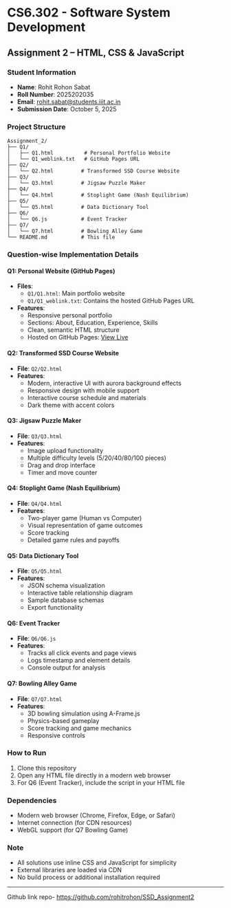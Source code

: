 # CS6.302 - Software System Development
## Assignment 2 – HTML, CSS & JavaScript

### Student Information
- **Name**: Rohit Rohon Sabat
- **Roll Number**: 2025202035
- **Email**: rohit.sabat@students.iiit.ac.in
- **Submission Date**: October 5, 2025

### Project Structure
```
Assignment_2/
├── Q1/
│   ├── Q1.html          # Personal Portfolio Website
│   └── Q1_weblink.txt   # GitHub Pages URL
├── Q2/
│   └── Q2.html         # Transformed SSD Course Website
├── Q3/
│   └── Q3.html         # Jigsaw Puzzle Maker
├── Q4/
│   └── Q4.html         # Stoplight Game (Nash Equilibrium)
├── Q5/
│   └── Q5.html         # Data Dictionary Tool
├── Q6/
│   └── Q6.js           # Event Tracker
├── Q7/
│   └── Q7.html         # Bowling Alley Game
└── README.md           # This file
```

### Question-wise Implementation Details

#### Q1: Personal Website (GitHub Pages)
- **Files**:
  - `Q1/Q1.html`: Main portfolio website
  - `Q1/Q1_weblink.txt`: Contains the hosted GitHub Pages URL
- **Features**:
  - Responsive personal portfolio
  - Sections: About, Education, Experience, Skills
  - Clean, semantic HTML structure
  - Hosted on GitHub Pages: [View Live](https://rohitrohon.github.io)

#### Q2: Transformed SSD Course Website
- **File**: `Q2/Q2.html`
- **Features**:
  - Modern, interactive UI with aurora background effects
  - Responsive design with mobile support
  - Interactive course schedule and materials
  - Dark theme with accent colors

#### Q3: Jigsaw Puzzle Maker
- **File**: `Q3/Q3.html`
- **Features**:
  - Image upload functionality
  - Multiple difficulty levels (5/20/40/80/100 pieces)
  - Drag and drop interface
  - Timer and move counter

#### Q4: Stoplight Game (Nash Equilibrium)
- **File**: `Q4/Q4.html`
- **Features**:
  - Two-player game (Human vs Computer)
  - Visual representation of game outcomes
  - Score tracking
  - Detailed game rules and payoffs

#### Q5: Data Dictionary Tool
- **File**: `Q5/Q5.html`
- **Features**:
  - JSON schema visualization
  - Interactive table relationship diagram
  - Sample database schemas
  - Export functionality

#### Q6: Event Tracker
- **File**: `Q6/Q6.js`
- **Features**:
  - Tracks all click events and page views
  - Logs timestamp and element details
  - Console output for analysis

#### Q7: Bowling Alley Game
- **File**: `Q7/Q7.html`
- **Features**:
  - 3D bowling simulation using A-Frame.js
  - Physics-based gameplay
  - Score tracking and game mechanics
  - Responsive controls

### How to Run
1. Clone this repository
2. Open any HTML file directly in a modern web browser
3. For Q6 (Event Tracker), include the script in your HTML file

### Dependencies
- Modern web browser (Chrome, Firefox, Edge, or Safari)
- Internet connection (for CDN resources)
- WebGL support (for Q7 Bowling Game)

### Note
- All solutions use inline CSS and JavaScript for simplicity
- External libraries are loaded via CDN
- No build process or additional installation required


---
Github link repo- https://github.com/rohitrohon/SSD_Assignment2
